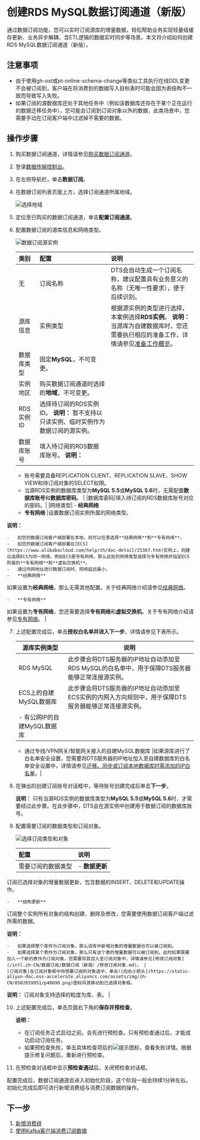 # 创建RDS MySQL数据订阅通道（新版）

通过数据订阅功能，您可以实时订阅源库的增量数据，轻松帮助业务实现轻量级缓存更新、业务异步解耦、含ETL逻辑的数据实时同步等场景。本文将介绍如何创建RDS MySQL数据订阅通道（新版）。

## 注意事项

-   由于使用gh-ost或pt-online-schema-change等类似工具执行在线DDL变更不会被订阅到，客户端在将消费到的数据写入目标表时可能会因为表结构不一致而导致写入失败。
-   如果订阅的源数据库还处于其他任务中（例如该数据库还存在于某个正在运行的数据迁移任务中），您可能会订阅到订阅对象以外的数据，此类场景中，您需要手动在订阅客户端中过滤掉不需要的数据。

## 操作步骤

1.  购买数据订阅通道，详情请参见[购买数据订阅通道]()。
2.  登录[数据传输控制台](https://dts-intl.console.aliyun.com/)。
3.  在左侧导航栏，单击**数据订阅**。
4.  在数据订阅列表页面上方，选择订阅通道所属地域。

    ![选择地域](https://static-aliyun-doc.oss-accelerate.aliyuncs.com/assets/img/zh-CN/1428919951/p51699.png)

5.  定位至已购买的数据订阅通道，单击**配置订阅通道**。
6.  配置数据订阅的源库信息和网络类型。

    ![数据订阅源实例](https://static-aliyun-doc.oss-accelerate.aliyuncs.com/assets/img/zh-CN/2197248951/p48078.png)

    |类别|配置|说明|
    |:-|:-|:-|
    |无|订阅名称|DTS会自动生成一个订阅名称，建议配置具有业务意义的名称（无唯一性要求），便于后续识别。|
    |源库信息|实例类型|根据源实例的类型进行选择，本案例选择**RDS实例**。 **说明：** 当源库为自建数据库时，您还需要执行相应的准备工作，详情请参见[准备工作概览]()。 |
    |数据库类型|固定**MySQL**，不可变更。|
    |实例地区|购买数据订阅通道时选择的**地域**，不可变更。|
    |RDS实例ID|选择待订阅的RDS实例ID。 **说明：** 暂不支持以只读实例、临时实例作为数据订阅的源实例。 |
    |数据库账号|填入待订阅的RDS数据库账号。 **说明：**

    -   账号需要具备REPLICATION CLIENT、REPLICATION SLAVE、SHOW VIEW和待订阅对象的SELECT权限。
    -   当源RDS实例的数据库类型为**MySQL 5.5**或**MySQL 5.6**时，无需配置**数据库账号**和**数据库密码**。 |
    |数据库密码|填入待订阅的RDS数据库账号对应的密码。|
    |网络类型|    -   **经典网络**
    -   **专有网络**
|设置数据订阅实例所属的网络类型。

**说明：**

    -   如您的数据订阅客户端部署在本地，则可以任意选择**经典网络**和**专有网络**。
    -   如您的数据订阅客户端部署在[ECS](https://www.alibabacloud.com/help/zh/doc-detail/25367.htm)实例上，则建议选择ECS为同一网络。例如ECS是专有网络，那么此处的网络类型选择为专有网络并指定ECS所属的**专有网络**和**虚拟交换机**。
    -   通过内网地址进行数据订阅时，网络延迟最小。
    -   **经典网络**

如果设置为**经典网络**，那么无需其他配置。关于经典网络介绍请参见[经典网络](https://www.alibabacloud.com/help/zh/doc-detail/61651.htm#h2-url-2)。

    -   **专有网络**

如果设置为**专有网络**，您还需要选择**专有网络**和**虚拟交换机**。关于专有网络介绍请参见[专有网络](https://www.alibabacloud.com/help/zh/doc-detail/61651.htm#h2-url-1)。 |

7.  上述配置完成后，单击**授权白名单并进入下一步**，详情请参见下表所示。

    |源库实例类型|说明|
    |------|--|
    |RDS MySQL|此步骤会将DTS服务器的IP地址自动添加至RDS MySQL的白名单中，用于保障DTS服务器能够正常连接源实例。|
    |ECS上的自建MySQL数据库|此步骤会将DTS服务器的IP地址自动添加至ECS实例的内网入方向规则中，用于保障DTS服务器能够正常连接源实例。|
    |    -   有公网IP的自建MySQL数据库
    -   通过专线/VPN网关/智能网关接入的自建MySQL数据库
|如果源库进行了白名单安全设置，您需要将DTS服务器的IP地址加入至自建数据库的白名单安全设置中，详情请参见[迁移、同步或订阅本地数据库时需添加的IP白名单]()。|

8.  在弹出的创建订阅账号对话框中，等待账号创建完成后单击**下一步**。

    **说明：** 只有当源RDS实例的数据库类型为**MySQL 5.5**或**MySQL 5.6**时，才需要经过此步骤。在此步骤中，DTS会在源实例中创建用于数据订阅的数据库账号。

9.  配置需要订阅的数据类型和订阅对象。

    ![选择订阅类型和对象](https://static-aliyun-doc.oss-accelerate.aliyuncs.com/assets/img/zh-CN/4256539951/p48087.png)

    |配置|说明|
    |:-|:-|
    |需要订阅的数据类型|    -   **数据更新**

订阅已选择对象的增量数据更新，包含数据的INSERT、DELETE和UPDATE操作。

    -   **结构更新**

订阅整个实例所有对象的结构创建、删除及修改，您需要使用数据订阅客户端过滤所需的数据。

**说明：**

    -   如果选择整个库作为订阅对象，那么该库中新增对象的增量数据也可以被订阅到。
    -   如果选择某个表作为订阅对象，那么只有这个表的增量数据可以被订阅到。此时如果需要加入一个新的表作为订阅对象，您需要将其加入至订阅对象中，详情请参见[修改订阅对象](/intl.zh-CN/数据订阅/数据订阅（新版）/修改订阅对象.md)。 |
    |订阅对象|在订阅对象框中将想要订阅的对象选中，单击![向右小箭头](https://static-aliyun-doc.oss-accelerate.aliyuncs.com/assets/img/zh-CN/8502659951/p40698.png)图标将其移动到已选择对象框。

**说明：** 订阅对象支持选择的粒度为库、表。 |

10. 上述配置完成后，单击页面右下角的**保存并预检查**。

    **说明：**

    -   在订阅任务正式启动之前，会先进行预检查。只有预检查通过后，才能成功启动订阅任务。
    -   如果预检查失败，单击具体检查项后的![提示](https://static-aliyun-doc.oss-accelerate.aliyuncs.com/assets/img/zh-CN/8502659951/p47468.png)图标，查看失败详情。根据提示修复问题后，重新进行预检查。
11. 在预检查对话框中显示**预检查通过**后，关闭预检查对话框。

配置完成后，数据订阅通道会进入初始化阶段，这个阶段一般会持续1分钟左右。初始化完成后即可进行新增消费组与消费订阅数据的操作。

## 下一步

1.  [新增消费组](/intl.zh-CN/数据订阅/数据订阅（新版）/新增消费组.md)
2.  [使用Kafka客户端消费订阅数据](/intl.zh-CN/数据订阅/数据订阅（新版）/使用Kafka客户端消费订阅数据.md)

